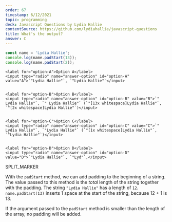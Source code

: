 ```yaml
---
order: 67
timestamp: 6/12/2021
topic: programming
deck: Javascript Questions by Lydia Hallie
contentSource: https://github.com/lydiahallie/javascript-questions
title: What's the output?
answer: C
---
```


  

```javascript
const name = 'Lydia Hallie';
console.log(name.padStart(13));
console.log(name.padStart(2));
```


    <label for="option-A">Option A</label>
    <input type="radio" name="answer-option" id="option-A" value="A">`"Lydia Hallie"`, `"Lydia Hallie"`</input>
    

    <label for="option-B">Option B</label>
    <input type="radio" name="answer-option" id="option-B" value="B">`" Lydia Hallie"`, `" Lydia Hallie"` (`"[13x whitespace]Lydia Hallie"`, `"[2x whitespace]Lydia Hallie"`)</input>
    

    <label for="option-C">Option C</label>
    <input type="radio" name="answer-option" id="option-C" value="C">`" Lydia Hallie"`, `"Lydia Hallie"` (`"[1x whitespace]Lydia Hallie"`, `"Lydia Hallie"`)</input>
    

    <label for="option-D">Option D</label>
    <input type="radio" name="answer-option" id="option-D" value="D">`"Lydia Hallie"`, `"Lyd"`,</input>
    




SPLIT_MARKER

With the `padStart` method, we can add padding to the beginning of a string. The value passed to this method is the _total_ length of the string together with the padding. The string `"Lydia Hallie"` has a length of `12`. `name.padStart(13)` inserts 1 space at the start of the string, because 12 + 1 is 13.

If the argument passed to the `padStart` method is smaller than the length of the array, no padding will be added.



